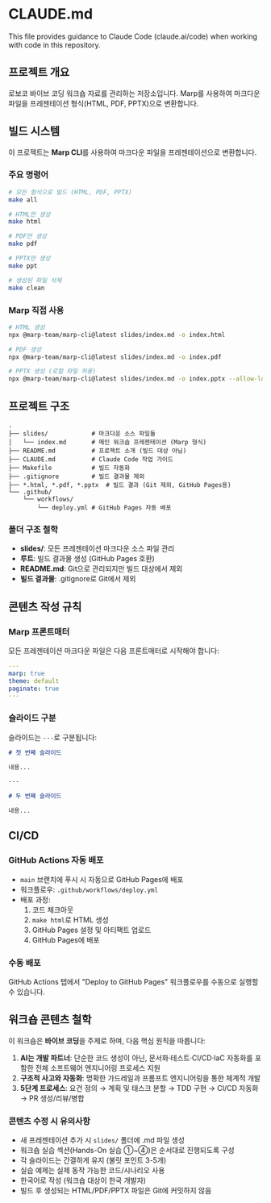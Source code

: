 # CLAUDE.md

This file provides guidance to Claude Code (claude.ai/code) when working with code in this repository.

## 프로젝트 개요

로보코 바이브 코딩 워크숍 자료를 관리하는 저장소입니다. Marp를 사용하여 마크다운 파일을 프레젠테이션 형식(HTML, PDF, PPTX)으로 변환합니다.

## 빌드 시스템

이 프로젝트는 **Marp CLI**를 사용하여 마크다운 파일을 프레젠테이션으로 변환합니다.

### 주요 명령어

```bash
# 모든 형식으로 빌드 (HTML, PDF, PPTX)
make all

# HTML만 생성
make html

# PDF만 생성
make pdf

# PPTX만 생성
make ppt

# 생성된 파일 삭제
make clean
```

### Marp 직접 사용

```bash
# HTML 생성
npx @marp-team/marp-cli@latest slides/index.md -o index.html

# PDF 생성
npx @marp-team/marp-cli@latest slides/index.md -o index.pdf

# PPTX 생성 (로컬 파일 허용)
npx @marp-team/marp-cli@latest slides/index.md -o index.pptx --allow-local-files
```

## 프로젝트 구조

```
.
├── slides/            # 마크다운 소스 파일들
│   └── index.md       # 메인 워크숍 프레젠테이션 (Marp 형식)
├── README.md          # 프로젝트 소개 (빌드 대상 아님)
├── CLAUDE.md          # Claude Code 작업 가이드
├── Makefile           # 빌드 자동화
├── .gitignore         # 빌드 결과물 제외
├── *.html, *.pdf, *.pptx  # 빌드 결과 (Git 제외, GitHub Pages용)
└── .github/
    └── workflows/
        └── deploy.yml # GitHub Pages 자동 배포
```

### 폴더 구조 철학

- **slides/**: 모든 프레젠테이션 마크다운 소스 파일 관리
- **루트**: 빌드 결과물 생성 (GitHub Pages 호환)
- **README.md**: Git으로 관리되지만 빌드 대상에서 제외
- **빌드 결과물**: .gitignore로 Git에서 제외

## 콘텐츠 작성 규칙

### Marp 프론트매터

모든 프레젠테이션 마크다운 파일은 다음 프론트매터로 시작해야 합니다:

```yaml
---
marp: true
theme: default
paginate: true
---
```

### 슬라이드 구분

슬라이드는 `---`로 구분됩니다:

```markdown
# 첫 번째 슬라이드

내용...

---

# 두 번째 슬라이드

내용...
```

## CI/CD

### GitHub Actions 자동 배포

- `main` 브랜치에 푸시 시 자동으로 GitHub Pages에 배포
- 워크플로우: `.github/workflows/deploy.yml`
- 배포 과정:
  1. 코드 체크아웃
  2. `make html`로 HTML 생성
  3. GitHub Pages 설정 및 아티팩트 업로드
  4. GitHub Pages에 배포

### 수동 배포

GitHub Actions 탭에서 "Deploy to GitHub Pages" 워크플로우를 수동으로 실행할 수 있습니다.

## 워크숍 콘텐츠 철학

이 워크숍은 **바이브 코딩**을 주제로 하며, 다음 핵심 원칙을 따릅니다:

1. **AI는 개발 파트너**: 단순한 코드 생성이 아닌, 문서화·테스트·CI/CD·IaC 자동화를 포함한 전체 소프트웨어 엔지니어링 프로세스 지원
2. **구조적 사고와 자동화**: 명확한 가드레일과 프롬프트 엔지니어링을 통한 체계적 개발
3. **5단계 프로세스**: 요건 정의 → 계획 및 태스크 분할 → TDD 구현 → CI/CD 자동화 → PR 생성/리뷰/병합

### 콘텐츠 수정 시 유의사항

- 새 프레젠테이션 추가 시 `slides/` 폴더에 .md 파일 생성
- 워크숍 실습 섹션(Hands-On 실습 ①~④)은 순서대로 진행되도록 구성
- 각 슬라이드는 간결하게 유지 (불릿 포인트 3-5개)
- 실습 예제는 실제 동작 가능한 코드/시나리오 사용
- 한국어로 작성 (워크숍 대상이 한국 개발자)
- 빌드 후 생성되는 HTML/PDF/PPTX 파일은 Git에 커밋하지 않음
